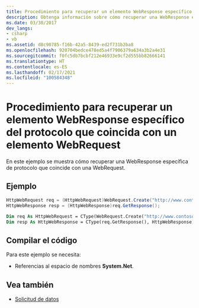 ```yaml
---
title: Procedimiento para recuperar un elemento WebResponse específico del protocolo que coincida con un elemento WebRequest
description: Obtenga información sobre cómo recuperar una WebResponse específica de protocolo que coincide con una WebRequest en .NET Framework.
ms.date: 03/30/2017
dev_langs:
- csharp
- vb
ms.assetid: d8c90785-f16b-42a5-8439-ed2f731b2ba8
ms.openlocfilehash: 920704bedce478ed5a4f7906379a634a3b2a4e31
ms.sourcegitcommit: f0fc5db7bcbf212e46933e9cf2d555bb82666141
ms.translationtype: HT
ms.contentlocale: es-ES
ms.lasthandoff: 02/17/2021
ms.locfileid: "100584348"
---
```

# <a name="how-to-retrieve-a-protocol-specific-webresponse-that-matches-a-webrequest"></a>Procedimiento para recuperar un elemento WebResponse específico del protocolo que coincida con un elemento WebRequest

En este ejemplo se muestra cómo recuperar una WebResponse específica de protocolo que coincide con una WebRequest.  
  
## <a name="example"></a>Ejemplo  
  
```csharp  
HttpWebRequest req = (HttpWebRequest)WebRequest.Create("http://www.contoso.com/");
HttpWebResponse resp = (HttpWebResponse)req.GetResponse();
```  
  
```vb  
Dim req As HttpWebRequest = CType(WebRequest.Create("http://www.contoso.com"), HttpWebRequest)
Dim resp As HttpWebResponse = CType(req.GetResponse(), HttpWebResponse)
```  
  
## <a name="compiling-the-code"></a>Compilar el código  

 Para este ejemplo se necesita:  
  
- Referencias al espacio de nombres **System.Net**.  
  
## <a name="see-also"></a>Vea también

- [Solicitud de datos](requesting-data.md)
